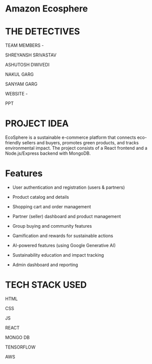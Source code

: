 # Amazon Ecosphere

# THE DETECTIVES
TEAM MEMBERS -

SHREYANSH SRIVASTAV

ASHUTOSH DWIVEDI

NAKUL GARG

SANYAM GARG

WEBSITE - 

PPT
# PROJECT IDEA
EcoSphere is a sustainable e-commerce platform that connects eco-friendly sellers and buyers, promotes green products, and tracks environmental impact. The project consists of a React frontend and a Node.js/Express backend with MongoDB.

# Features
+ User authentication and registration (users & partners)


+ Product catalog and details

+ Shopping cart and order management

+ Partner (seller) dashboard and product management

+ Group buying and community features

+ Gamification and rewards for sustainable actions

+ AI-powered features (using Google Generative AI)

+ Sustainability education and impact tracking

+ Admin dashboard and reporting

# TECH STACK USED
HTML

CSS 

JS

REACT

MONGO DB

TENSORFLOW

AWS
